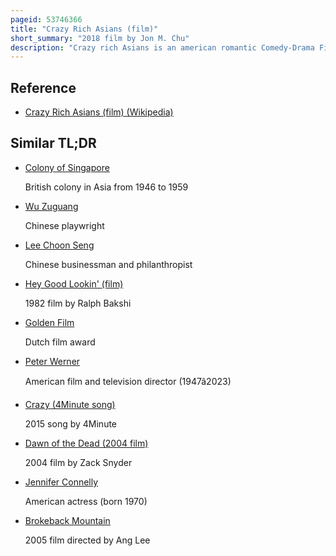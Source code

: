 ```yaml
---
pageid: 53746366
title: "Crazy Rich Asians (film)"
short_summary: "2018 film by Jon M. Chu"
description: "Crazy rich Asians is an american romantic Comedy-Drama Film directed by Jon M. Chu is based on a Screenplay by Peter Chiarelli and Adele Lim based on the 2013 Novel of the same Title by Kevin Kwan. The Film Stars Constance Wu, Henry Golding, Gemma Chan, Lisa Lu, Awkwafina, Ken Jeong, and Michelle Yeoh. It follows a chinese-american Professor Rachel who travels with her Boyfriend Nick to singapore and is shocked to discover that Nick's Family is one of the richest Families in Singapore."
---
```


## Reference

- [Crazy Rich Asians (film) (Wikipedia)](https://en.wikipedia.org/?curid=53746366)

## Similar TL;DR

- [Colony of Singapore](/tldr/en/colony-of-singapore)

  British colony in Asia from 1946 to 1959

- [Wu Zuguang](/tldr/en/wu-zuguang)

  Chinese playwright

- [Lee Choon Seng](/tldr/en/lee-choon-seng)

  Chinese businessman and philanthropist

- [Hey Good Lookin' (film)](/tldr/en/hey-good-lookin-film)

  1982 film by Ralph Bakshi

- [Golden Film](/tldr/en/golden-film)

  Dutch film award

- [Peter Werner](/tldr/en/peter-werner)

  American film and television director (1947â2023)

- [Crazy (4Minute song)](/tldr/en/crazy-4minute-song)

  2015 song by 4Minute

- [Dawn of the Dead (2004 film)](/tldr/en/dawn-of-the-dead-2004-film)

  2004 film by Zack Snyder

- [Jennifer Connelly](/tldr/en/jennifer-connelly)

  American actress (born 1970)

- [Brokeback Mountain](/tldr/en/brokeback-mountain)

  2005 film directed by Ang Lee
